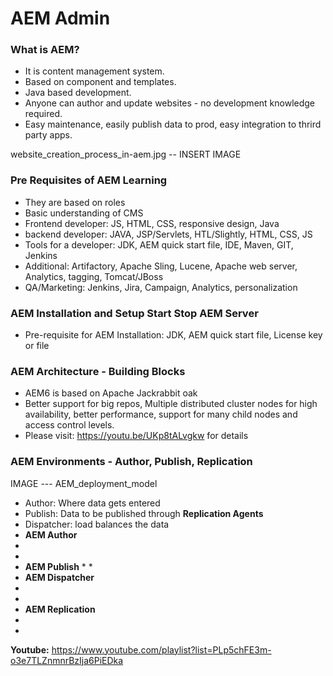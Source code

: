 # AEM Admin

### What is AEM?
 * It is content management system.
 * Based on component and templates.
 * Java based development.
 * Anyone can author and update websites - no development knowledge required.
 * Easy maintenance, easily publish data to prod, easy integration to thrird party apps.

 website_creation_process_in-aem.jpg -- INSERT IMAGE

### Pre Requisites of AEM Learning
 * They are based on roles
 * Basic understanding of CMS
 * Frontend developer: JS, HTML, CSS, responsive design, Java
 * backend developer: JAVA, JSP/Servlets, HTL/Slightly, HTML, CSS, JS
 * Tools for a  developer: JDK, AEM quick start file, IDE, Maven, GIT, Jenkins
 * Additional: Artifactory, Apache Sling, Lucene, Apache web server, Analytics, tagging, Tomcat/JBoss
 * QA/Marketing: Jenkins, Jira, Campaign, Analytics, personalization

### AEM Installation and Setup Start Stop AEM Server
 * Pre-requisite for AEM Installation: JDK, AEM quick start file, License key or file

### AEM Architecture - Building Blocks
 * AEM6 is based on Apache Jackrabbit oak
 * Better support for big repos, Multiple distributed cluster nodes for high availability, better performance, support for many child nodes and access control levels.
 * Please visit: https://youtu.be/UKp8tALvgkw for details

### AEM Environments - Author, Publish, Replication

IMAGE --- AEM_deployment_model

 * Author: Where data gets entered
 * Publish: Data to be published through **Replication Agents**
 * Dispatcher: load balances the data
 * **AEM Author**
  *
  *
 * **AEM Publish**
   *
   *
 * **AEM Dispatcher**
  *  
  *
 * **AEM Replication**
  *
  * 



**Youtube:** https://www.youtube.com/playlist?list=PLp5chFE3m-o3e7TLZnmnrBzIja6PiEDka
